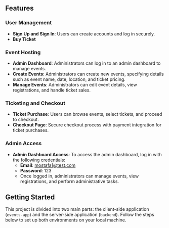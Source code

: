 ## Features

### User Management

- **Sign Up and Sign In**: Users can create accounts and log in securely.
- **Buy Ticket**
### Event Hosting

- **Admin Dashboard**: Administrators can log in to an admin dashboard to manage events.
- **Create Events**: Administrators can create new events, specifying details such as event name, date, location, and ticket pricing.
- **Manage Events**: Administrators can edit event details, view registrations, and handle ticket sales.

### Ticketing and Checkout

- **Ticket Purchase**: Users can browse events, select tickets, and proceed to checkout.
- **Checkout Page**: Secure checkout process with payment integration for ticket purchases.

### Admin Access

- **Admin Dashboard Access**: To access the admin dashboard, log in with the following credentials:
  - **Email**: mostafa1@test.com
  - **Password**: 123
  - Once logged in, administrators can manage events, view registrations, and perform administrative tasks.

## Getting Started

This project is divided into two main parts: the client-side application (`events-app`) and the server-side application (`backend`). Follow the steps below to set up both environments on your local machine.
